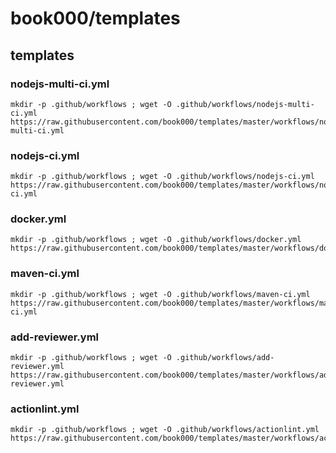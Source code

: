 # book000/templates

## templates

### nodejs-multi-ci.yml

```shell
mkdir -p .github/workflows ; wget -O .github/workflows/nodejs-multi-ci.yml https://raw.githubusercontent.com/book000/templates/master/workflows/nodejs-multi-ci.yml
```

### nodejs-ci.yml

```shell
mkdir -p .github/workflows ; wget -O .github/workflows/nodejs-ci.yml https://raw.githubusercontent.com/book000/templates/master/workflows/nodejs-ci.yml
```

### docker.yml

```shell
mkdir -p .github/workflows ; wget -O .github/workflows/docker.yml https://raw.githubusercontent.com/book000/templates/master/workflows/docker.yml
```

### maven-ci.yml

```shell
mkdir -p .github/workflows ; wget -O .github/workflows/maven-ci.yml https://raw.githubusercontent.com/book000/templates/master/workflows/maven-ci.yml
```

### add-reviewer.yml

```shell
mkdir -p .github/workflows ; wget -O .github/workflows/add-reviewer.yml https://raw.githubusercontent.com/book000/templates/master/workflows/add-reviewer.yml
```

### actionlint.yml

```shell
mkdir -p .github/workflows ; wget -O .github/workflows/actionlint.yml https://raw.githubusercontent.com/book000/templates/master/workflows/actionlint.yml
```

